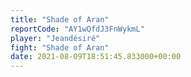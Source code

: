 ```yaml
---
title: "Shade of Aran"
reportCode: "AY1wQfdJ3FnWykmL"
player: "Jeandésiré"
fight: "Shade of Aran"
date: 2021-08-09T18:51:45.833000+00:00
---
```

